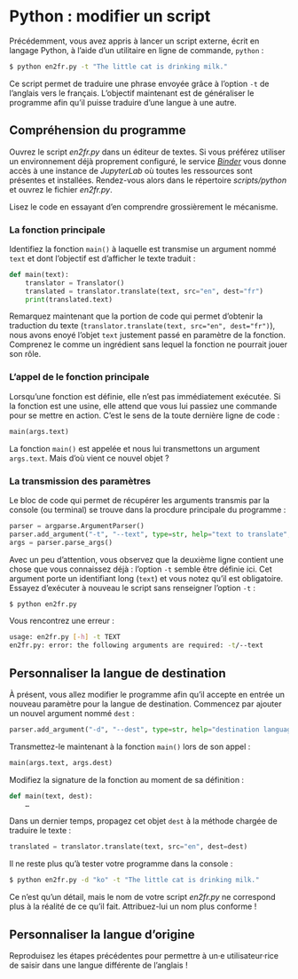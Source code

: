 # Python : modifier un script

Précédemment, vous avez appris à lancer un script externe, écrit en langage Python, à l’aide d’un utilitaire en ligne de commande, `python` :

```bash
$ python en2fr.py -t "The little cat is drinking milk."
```

Ce script permet de traduire une phrase envoyée grâce à l’option `-t` de l’anglais vers le français. L’objectif maintenant est de généraliser le programme afin qu’il puisse traduire d’une langue à une autre.

## Compréhension du programme

Ouvrez le script *en2fr.py* dans un éditeur de textes. Si vous préférez utiliser un environnement déjà proprement configuré, le service [*Binder*](https://mybinder.org/v2/gh/Alex-bzh/python-M2ILTS/main) vous donne accès à une instance de *JupyterLab* où toutes les ressources sont présentes et installées. Rendez-vous alors dans le répertoire *scripts/python* et ouvrez le fichier *en2fr.py*.

Lisez le code en essayant d’en comprendre grossièrement le mécanisme.

### La fonction principale

Identifiez la fonction `main()` à laquelle est transmise un argument nommé `text` et dont l’objectif est d’afficher le texte traduit :

```python
def main(text):
	translator = Translator()
	translated = translator.translate(text, src="en", dest="fr")
	print(translated.text)
```

Remarquez maintenant que la portion de code qui permet d’obtenir la traduction du texte (`translator.translate(text, src="en", dest="fr")`), nous avons enoyé l’objet `text` justement passé en paramètre de la fonction. Comprenez le comme un ingrédient sans lequel la fonction ne pourrait jouer son rôle.

### L’appel de le fonction principale

Lorsqu’une fonction est définie, elle n’est pas immédiatement exécutée. Si la fonction est une usine, elle attend que vous lui passiez une commande pour se mettre en action. C’est le sens de la toute dernière ligne de code :

```python
main(args.text)
```

La fonction `main()` est appelée et nous lui transmettons un argument `args.text`. Mais d’où vient ce nouvel objet ?

### La transmission des paramètres

Le bloc de code qui permet de récupérer les arguments transmis par la console (ou terminal) se trouve dans la procdure principale du programme :

```python
parser = argparse.ArgumentParser()
parser.add_argument("-t", "--text", type=str, help="text to translate", required=True)
args = parser.parse_args()
```

Avec un peu d’attention, vous observez que la deuxième ligne contient une chose que vous connaissez déjà : l’option `-t` semble être définie ici. Cet argument porte un identifiant long (`text`) et vous notez qu’il est obligatoire. Essayez d’exécuter à nouveau le script sans renseigner l’option `-t` :

```bash
$ python en2fr.py
```

Vous rencontrez une erreur :
```bash
usage: en2fr.py [-h] -t TEXT
en2fr.py: error: the following arguments are required: -t/--text
```

## Personnaliser la langue de destination

À présent, vous allez modifier le programme afin qu’il accepte en entrée un nouveau paramètre pour la langue de destination. Commencez par ajouter un nouvel argument nommé `dest` :

```python
parser.add_argument("-d", "--dest", type=str, help="destination language", required=True)
```

Transmettez-le maintenant à la fonction `main()` lors de son appel :

```python
main(args.text, args.dest)
```

Modifiez la signature de la fonction au moment de sa définition :

```python
def main(text, dest):
    …
```

Dans un dernier temps, propagez cet objet `dest` à la méthode chargée de traduire le texte :

```python
translated = translator.translate(text, src="en", dest=dest)
```

Il ne reste plus qu’à tester votre programme dans la console :

```bash
$ python en2fr.py -d "ko" -t "The little cat is drinking milk."
```

Ce n’est qu’un détail, mais le nom de votre script *en2fr.py* ne correspond plus à la réalité de ce qu’il fait. Attribuez-lui un nom plus conforme !

## Personnaliser la langue d’origine

Reproduisez les étapes précédentes pour permettre à un·e utilisateur·rice de saisir dans une langue différente de l’anglais !